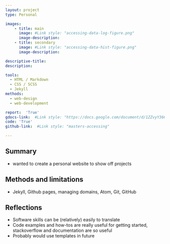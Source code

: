 ```yaml
---
layout: project
type: Personal

images:
    - title: main
      image: #Link style: "accessing-data-log-figure.png"
      image-description:
    - title: secondary
      image: #Link style: "accessing-data-hist-figure.png"
      image-description:

descriptive-title:
description:

tools:
  - HTML / Markdown
  - CSS / SCSS
  - Jekyll
methods:
  - web-design
  - web-development

report:  'True'
gdocs-link:  #Link style: "https://docs.google.com/document/d/1ZZvyY366r5glFlgblz3Sf2mJO8DrmmfNOvVCcaETHnQ/"
code: 'True'
github-link:  #Link style: "masters-accessing"

---
```

## Summary
- wanted to create a personal website to show off projects


## Methods and limitations
- Jekyll, Github pages, managing domains, Atom, Git, GitHub

## Reflections
- Software skills can be (relatively) easily to translate
- Code examples and how-tos are really useful for getting started, stackoverflow and documentation are so useful
- Probably would use templates in future
